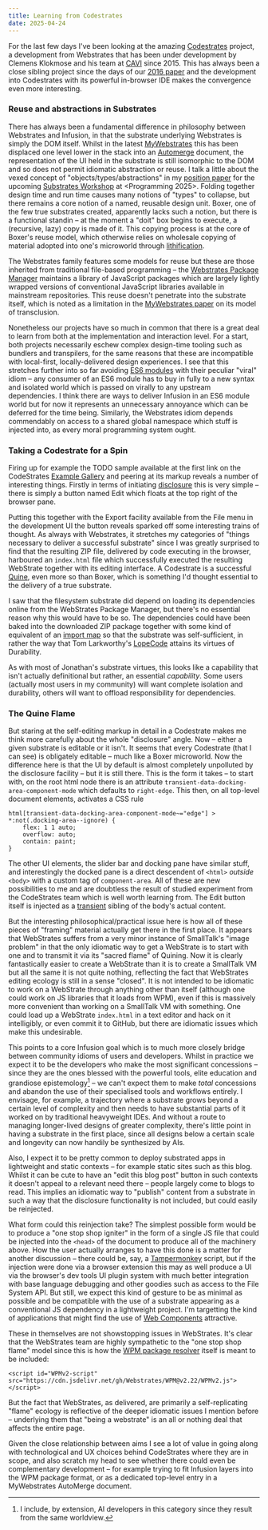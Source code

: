 ```yaml
---
title: Learning from Codestrates
date: 2025-04-24
---
```


For the last few days I've been looking at the amazing [Codestrates](https://codestrates.projects.cavi.au.dk/) project,
a development from Webstrates that has been under development by Clemens Klokmose and his team at [CAVI](https://cavi.au.dk/)
since 2015. This has always been a close sibling project since the days of our [2016 paper](https://www.ppig.org/files/2016-PPIG-27th-Basman1.pdf)
and the development into Codestrates with its powerful in-browser IDE makes the convergence even more interesting.

### Reuse and abstractions in Substrates

There has always been a fundamental difference in philosophy between Webstrates and Infusion,
in that the substrate underlying Webstrates is simply
the DOM itself. Whilst in the latest [MyWebstrates](https://cs.au.dk/~clemens/files/MyWebstrates-UIST2024.pdf) this has
been displaced one level lower in the stack into an [Automerge](https://github.com/automerge/automerge) document,
the representation of the UI held in the substrate is still isomorphic to the DOM and so does not permit idiomatic
abstraction or reuse. I talk a little about the vexed concept of "objects/types/abstractions" in my
[position paper](/papers/Substrates-25_paper_8.pdf) for the upcoming
[Substrates Workshop](https://2025.programming-conference.org/home/substrates-2025)
at <Programming 2025>. Folding together design time and run time causes many notions of "types" to collapse, but there
remains a core notion of a named, reusable design unit. Boxer, one of the few true substrates created, apparently
lacks such a notion, but there is a functional standin &ndash; at the moment a "doit" box begins to execute, a
(recursive, lazy) copy is made of it. This copying process is at the core of Boxer's reuse model, which otherwise
relies on wholesale copying of material adopted into one's microworld through [lithification](/term/lithification).

The Webstrates family features some models for reuse but these are those inherited from traditional file-based
programming &ndash; the [Webstrates Package Manager](https://webstrate.projects.cavi.au.dk/docs/wpmv2/WPMv2.html) maintains
a library of JavaScript packages which are largely lightly wrapped versions of conventional JavaScript libraries available
in mainstream repositories. This reuse doesn't penetrate into the substrate itself, which is noted as a limitation
in the [MyWebstrates paper](https://cs.au.dk/~clemens/files/MyWebstrates-UIST2024.pdf) on its model of transclusion.

Nonetheless our projects have so much in common that there is a great deal to learn from both at the
implementation and interaction level. For a start, both projects necessarily eschew complex design-time tooling such
as bundlers and transpilers, for the same reasons that these are incompatible with local-first, locally-delivered
design experiences. I see that this stretches further into so far avoiding [ES6 modules](https://developer.mozilla.org/en-US/docs/Web/JavaScript/Guide/Modules)
with their peculiar "viral"
idiom &ndash; any consumer of an ES6 module has to buy in fully to a new syntax and isolated world which is passed
on virally to any upstream dependencies. I think there are ways to deliver Infusion in an ES6 module world but for now it
represents an unnecessary annoyance which can be deferred for the time being. Similarly, the Webstrates idiom depends commendably
on access to a shared global namespace which stuff is injected into, as every moral programming system ought.

### Taking a Codestrate for a Spin

Firing up for example the TODO sample available at the first link on the CodeStrates [Example Gallery](https://codestrates.projects.cavi.au.dk/examples/)
and peering at its markup reveals a number of interesting things. Firstly in terms of initiating
[disclosure](/term/disclosable-computing) this is very simple &ndash; there is simply a button named Edit which
floats at the top right of the browser pane.

Putting this together with the Export facility available from the File menu in the development UI the button reveals
sparked off some interesting trains of thought. As always with Webstrates, it stretches my categories of 
"things necessary to deliver a successful substrate" since I was greatly surprised to find that the resulting ZIP
file, delivered by code executing in the browser, harboured an ``index.html`` file which successfully executed
the resulting WebStrate together with its editing interface. A Codestrate is a successful [Quine](https://en.wikipedia.org/wiki/Quine_(computing)),
even more so than Boxer, which is something I'd thought essential to the delivery of a true substrate.

I saw that the filesystem substrate did depend on loading its dependencies online from the WebStrates Package Manager,
but there's no essential reason why this would have to be so. The dependencies could have been baked into the downloaded
ZIP package together with some kind of equivalent of an [import map](https://developer.mozilla.org/en-US/docs/Web/HTML/Reference/Elements/script/type/importmap)
so that the substrate was self-sufficient, in rather the way that Tom Larkworthy's [LopeCode](https://github.com/tomlarkworthy/lopecode)
attains its virtues of Durability.

As with most of Jonathan's substrate virtues, this looks like a capability that isn't actually definitional but rather,
an essential *capability*. Some users (actually most users in my community) will want complete isolation and durability,
others will want to offload responsibility for dependencies.

### The Quine Flame

But staring at the self-editing markup in detail in a Codestrate makes me think more carefully about the whole "disclosure" angle.
Now &ndash; either a given substrate is editable or it isn't. It seems that every Codestrate (that I can see) is obligately
editable &ndash; much like a Boxer microworld. Now the difference here is that the UI by default is almost completely
unpolluted by the disclosure facility &ndash; but it is still there. This is the form it takes &ndash; to start with, on the
root html node there is an attribute ``transient-data-docking-area-component-mode`` which defaults to ``right-edge``. This then,
on all top-level document elements, activates a CSS rule

```
html[transient-data-docking-area-component-mode~="edge"] > *:not(.docking-area--ignore) {
    flex: 1 1 auto;
    overflow: auto;
    contain: paint;
}
```

The other UI elements, the slider bar and docking pane have similar stuff, and interestingly the docked pane is
a direct descendent of `<html>` *outside* `<body>` with a custom tag of `component-area`. All of these are new
possibilities to me and are doubtless the result of studied experiment from the CodeStrates team which is well
worth learning from. The Edit button itself is injected as
a [transient](https://webstrates.github.io/userguide/api/transient.html) sibling of the body's actual content.

But the interesting philosophical/practical issue here is how all of these pieces of "framing" material actually
get there in the first place. It appears that WebStrates suffers from a very minor instance of SmallTalk's "image problem"
in that the only idiomatic way to get a WebStrate is to start with one and to transmit it via its "sacred flame"
of Quining. Now it is clearly fantastically easier to create a WebStrate than it is to create a SmallTalk VM but
all the same it is not quite nothing, reflecting the fact that WebStrates editing ecology is still in a sense "closed".
It is not intended to be idiomatic to work on a WebStrate through anything other than itself (although one
could work on JS libraries that it loads from WPM), even if this is massively more convenient than working on
a SmallTalk VM with something. One could load up a WebStrate `index.html` in a text editor and hack on it intelligibly,
or even commit it to GitHub, but there are idiomatic issues which make this undesirable.

This points to a core Infusion goal which is to much more closely bridge between community idioms of users and developers.
Whilst in practice we expect it to be the developers who make the most significant concessions &ndash; since they are the
ones blessed with the powerful tools, elite education and grandiose epistemology[^1]  &ndash; we can't expect them to make
*total* concessions and abandon the use of their specialised tools and workflows entirely. I envisage, for example,
a trajectory where a substrate grows beyond a certain level of complexity and then needs to have substantial parts of it
worked on by traditional heavyweight IDEs. And without a route to managing longer-lived designs of greater complexity, there's
little point in having a substrate in the first place, since all designs below a certain scale and longevity can
now handily be synthesized by AIs.

Also, I expect it to be pretty common to deploy substrated apps in lightweight and static contexts &ndash; for example
static sites such as this blog. Whilst it can be cute to have an "edit this blog post" button in such contexts it doesn't
appeal to a relevant need there &ndash; people largely come to blogs to read. This implies an idiomatic way
to "publish" content from a substrate in such a way that the disclosure functionality is not included, but could easily
be reinjected.

What form could this reinjection take? The simplest possible form would be to produce a "one stop shop igniter" in the form
of a single JS file that could be injected into the `<head>` of the document to produce all of the machinery above. How the
user actually arranges to have this done is a matter for another discussion &ndash; there could be, say, a 
[Tampermonkey](https://www.tampermonkey.net/) script, but if the injection were done via a browser extension this may as
well produce a UI via the browser's dev tools UI plugin system with much better integration with base language
debugging and other goodies such as access to the File System API. But still, we expect this kind of gesture to be as 
minimal as possible and be compatible with the use of a substrate appearing as a conventional JS dependency in
a lightweight project. I'm targetting the kind of applications that might find the use of
[Web Components](https://www.webcomponents.org/libraries) attractive.

These in themselves are not showstopping issues in WebStrates. It's clear that the WebStrates team are highly sympathetic
to the "one stop shop flame" model since this is how the [WPM package resolver](https://github.com/Webstrates/WPM)
itself is meant to be included:

```
<script id="WPMv2-script" src="https://cdn.jsdelivr.net/gh/Webstrates/WPM@v2.22/WPMv2.js"></script>
```

But the fact that WebStrates, as delivered, are primarily a self-replicating "flame" ecology is reflective of
the deeper idiomatic issues I mention before &ndash; underlying them that
"being a webstrate" is an all or nothing deal that affects the entire page.

Given the close relationship between aims I see a lot of value in going along with technological and UX choices
behind CodeStrates where they are in scope, and also scratch my head to see whether there could even be complementary
development &ndash; for example trying to fit Infusion layers into the WPM package format, or as a dedicated
top-level entry in a MyWebstrates AutoMerge document.

[^1]: I include, by extension, AI developers in this category since they result from the same worldview.
